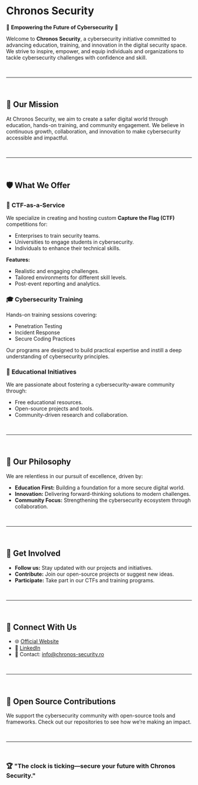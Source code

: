 # Chronos Security

🚀 **Empowering the Future of Cybersecurity** 🚀

Welcome to **Chronos Security**, a cybersecurity initiative committed to advancing education, training, and innovation in the digital security space. We strive to inspire, empower, and equip individuals and organizations to tackle cybersecurity challenges with confidence and skill.

<br>

---

<br>

## 🎯 **Our Mission**
At Chronos Security, we aim to create a safer digital world through education, hands-on training, and community engagement. We believe in continuous growth, collaboration, and innovation to make cybersecurity accessible and impactful.

<br>

---

<br>

## 🛡️ **What We Offer**

### 🔐 **CTF-as-a-Service**
We specialize in creating and hosting custom **Capture the Flag (CTF)** competitions for:
- Enterprises to train security teams.
- Universities to engage students in cybersecurity.
- Individuals to enhance their technical skills.

**Features:**
- Realistic and engaging challenges.
- Tailored environments for different skill levels.
- Post-event reporting and analytics.

### 🎓 **Cybersecurity Training**
Hands-on training sessions covering:
- Penetration Testing
- Incident Response
- Secure Coding Practices

Our programs are designed to build practical expertise and instill a deep understanding of cybersecurity principles.

### 🧩 **Educational Initiatives**
We are passionate about fostering a cybersecurity-aware community through:
- Free educational resources.
- Open-source projects and tools.
- Community-driven research and collaboration.

<br>

---

<br>

## 🌟 **Our Philosophy**
We are relentless in our pursuit of excellence, driven by:
- **Education First:** Building a foundation for a more secure digital world.
- **Innovation:** Delivering forward-thinking solutions to modern challenges.
- **Community Focus:** Strengthening the cybersecurity ecosystem through collaboration.

<br>

---

<br>

## 📢 **Get Involved**
- **Follow us:** Stay updated with our projects and initiatives.
- **Contribute:** Join our open-source projects or suggest new ideas.
- **Participate:** Take part in our CTFs and training programs.

<br>

---

<br>

## 🤝 **Connect With Us**
- 🌐 [Official Website](https://chronos-security.ro)
- 🔗 [LinkedIn](https://www.linkedin.com/company/chronos-security)
- 💌 Contact: [info@chronos-security.ro](mailto:info@chronos-security.ro)

<br>

---

<br>

## 🔧 **Open Source Contributions**
We support the cybersecurity community with open-source tools and frameworks. Check out our repositories to see how we’re making an impact.

<br>

---

<br>

### 🏆 **"The clock is ticking—secure your future with Chronos Security."**
